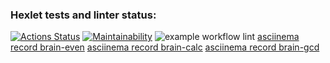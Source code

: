 ### Hexlet tests and linter status:
[![Actions Status](https://github.com/ProWalker/php-project-lvl1/workflows/hexlet-check/badge.svg)](https://github.com/ProWalker/php-project-lvl1/actions)
[![Maintainability](https://api.codeclimate.com/v1/badges/a99a88d28ad37a79dbf6/maintainability)](https://codeclimate.com/github/codeclimate/codeclimate/maintainability)
![example workflow lint](https://github.com/ProWalker/php-project-lvl1/workflows/lint/badge.svg)
[asciinema record brain-even](https://asciinema.org/a/UnGx7fU4Kjt5LoTuUmmC9HmHR)
[asciinema record brain-calc](https://asciinema.org/a/0qyHYgzvR5wfhhESm7uKsr1jJ)
[asciinema record brain-gcd](https://asciinema.org/a/NRHCphlI0S7ffwJagl8DltYPk)